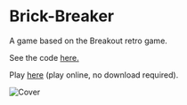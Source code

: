 # Brick-Breaker
 A game based on the Breakout retro game.

 See the code [here.](./Brick-Breaker/Assets/Scripts)
 
 Play [here](https://michael-n1.itch.io/brick-breaker) (play online, no download required).

 ![Cover](./Brick-Breaker/Assets/level1.gif)
